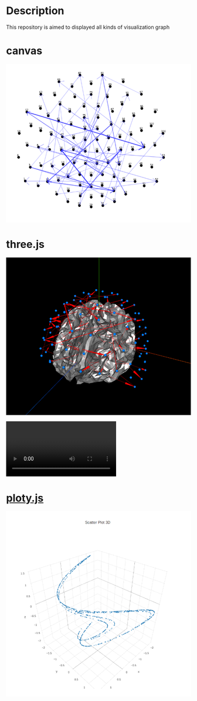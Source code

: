# Description
This repository is aimed to displayed all kinds of visualization graph

# canvas

![demo](./src/img/Selection_014.png)

# three.js

![demo](./src/img/Selection_015.png)

![video](./src/img/demo.mp4)

# [ploty.js](https://github.com/plotly/plotly.js)

![demo](./src/img/Selection_013.png)
